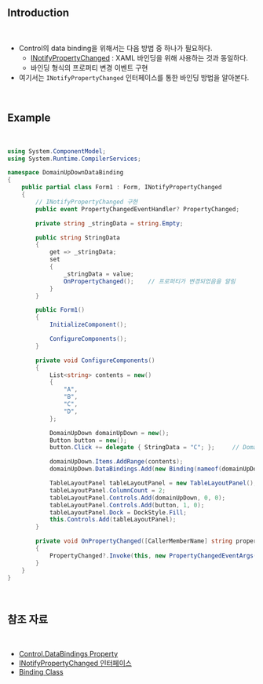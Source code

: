 ## Introduction

<br>

- Control의 data binding을 위해서는 다음 방법 중 하나가 필요하다.
    - [INotifyPropertyChanged](https://learn.microsoft.com/ko-kr/dotnet/api/system.componentmodel.inotifypropertychanged?view=net-8.0) : XAML 바인딩을 위해 사용하는 것과 동일하다.
    - 바인딩 형식의 프로퍼티 변경 이벤트 구현
- 여기서는 `INotifyPropertyChanged` 인터페이스를 통한 바인딩 방법을 알아본다.

<br>

## Example

<br>

```cs
using System.ComponentModel;
using System.Runtime.CompilerServices;

namespace DomainUpDownDataBinding
{
    public partial class Form1 : Form, INotifyPropertyChanged
    {
        // INotifyPropertyChanged 구현
        public event PropertyChangedEventHandler? PropertyChanged;

        private string _stringData = string.Empty;

        public string StringData
        {
            get => _stringData;
            set
            {
                _stringData = value;
                OnPropertyChanged();    // 프로퍼티가 변경되었음을 알림
            }
        }

        public Form1()
        {
            InitializeComponent();

            ConfigureComponents();
        }

        private void ConfigureComponents()
        {
            List<string> contents = new()
            {
                "A",
                "B",
                "C",
                "D",
            };

            DomainUpDown domainUpDown = new();
            Button button = new();
            button.Click += delegate { StringData = "C"; };     // DomainUpDown을 C로 변경

            domainUpDown.Items.AddRange(contents);
            domainUpDown.DataBindings.Add(new Binding(nameof(domainUpDown.SelectedItem), this, nameof(StringData), false, DataSourceUpdateMode.OnPropertyChanged));

            TableLayoutPanel tableLayoutPanel = new TableLayoutPanel();
            tableLayoutPanel.ColumnCount = 2;
            tableLayoutPanel.Controls.Add(domainUpDown, 0, 0);
            tableLayoutPanel.Controls.Add(button, 1, 0);
            tableLayoutPanel.Dock = DockStyle.Fill;
            this.Controls.Add(tableLayoutPanel);
        }

        private void OnPropertyChanged([CallerMemberName] string propertyName = "")
        {
            PropertyChanged?.Invoke(this, new PropertyChangedEventArgs(propertyName));
        }
    }
}
```

<br>

## 참조 자료

<br>

- [Control.DataBindings Property](https://learn.microsoft.com/en-us/dotnet/api/system.windows.forms.control.databindings?view=windowsdesktop-8.0)
- [INotifyPropertyChanged 인터페이스](https://learn.microsoft.com/ko-kr/dotnet/api/system.componentmodel.inotifypropertychanged?view=net-8.0)
- [Binding Class](https://learn.microsoft.com/en-us/dotnet/api/system.windows.forms.binding?view=windowsdesktop-8.0)